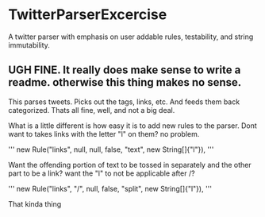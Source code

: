 # TwitterParserExcercise
A twitter parser with emphasis on user addable rules, testability, and string immutability.

## UGH FINE. It really does make sense to write a readme. otherwise this thing makes no sense.
This parses tweets. Picks out the tags, links, etc. And feeds them back categorized.
Thats all fine, well, and not a big deal.

What is a little different is how easy it is to add new rules to the parser. Dont want to takes links with the letter "l" on them? no problem.

''' 		new Rule("links", null, null, false, "text", new String[]{"l"}), '''

Want the offending portion of text to be tossed in separately and the other part to be a link? want the "l" to not be applicable after /?

''' 		new Rule("links", "/", null, false, "split", new String[]{"l"}), '''

That kinda thing
